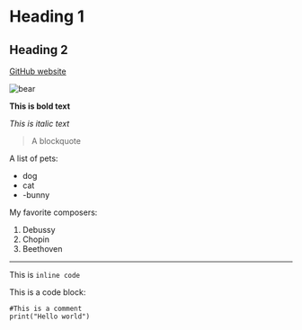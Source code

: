 # Heading 1

## Heading 2

[GitHub website](github.com)

![bear](https://encrypted-tbn0.gstatic.com/images?q=tbn:ANd9GcS5kAVnGWZcLLXsfcHyVEVHpIKAbswBXne7Rg&usqp=CAU)

**This is bold text**

*This is italic text*

> A blockquote

A list of pets:
- dog
- cat
- -bunny

My favorite composers:
1. Debussy
2. Chopin
3. Beethoven

***

This is `inline code`

This is a code block:
``` 
#This is a comment
print("Hello world")
```
